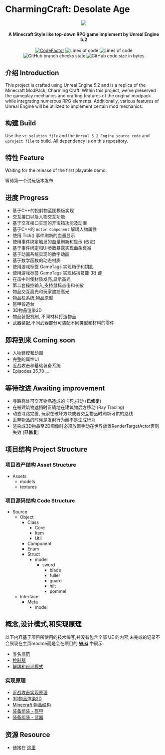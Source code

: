 # CharmingCraft: Desolate Age

<p align="center">
<img src = "https://github.com/Caishangqi/minecraft-modpack-charmingcraft-journey/assets/39553613/290e0607-2e2a-4f35-9149-6abfe15459f7">
</p>

<h4 align="center">A Minecraft Style like top-down RPG game implement by Unreal Engine 5.2</h4>
<p align="center">
<a href="https://www.codefactor.io/repository/github/caishangqi/charmingcraft"><img src="https://www.codefactor.io/repository/github/caishangqi/minecraft-modpack-charmingcraft-journey/badge" alt="CodeFactor" /></a>
<img alt="Lines of code" src="https://img.shields.io/tokei/lines/github/Caishangqi/CharmingCraft">
<img alt="Lines of code" src="https://img.shields.io/badge/Unreal-5.2-orange">
<img alt="GitHub branch checks state" src="https://img.shields.io/github/checks-status/Caishangqi/CharmingCraft/master?label=build">
<img alt="GitHub code size in bytes" src="https://img.shields.io/github/languages/code-size/Caishangqi/CharmingCraft">
</p>

## 介绍 Introduction

This project is crafted using Unreal Engine 5.2 and is a replica of the Minecraft ModPack, Charming Craft. Within this project, we've preserved the gameplay mechanics and crafting features of the original modpack while integrating numerous RPG elements. Additionally, various features of Unreal Engine will be utilized to implement certain mod mechanics.

## 构建 Build

Use the `vc solution file` and the `Unreal 5.2 Engine source code` and `uproject file` to build. All dependency is on
this repository.

## 特性 Feature

Waiting for the release of the first playable demo.

等待第一个试玩版本发布

## 进度 Progress

- 基于C++的投射物蓝图模板实现
- 交互接口以及人物交互功能
- 基于交互接口实现的开宝箱功能及动画
- 基于C++的 `Actor Component` 解耦人物属性
- 使用 Tick() 事件刷新的血量显示
- 使用事件绑定触发的血量刷新和显示 (改进)
- 基于事件绑定和UI参数暴露实现血条衰减
- 基于动画系统实现的数字动画
- 基于数学函数的动态材质
- 使用游戏标签 GameTags 实现箱子和钥匙
- 使用游戏标签 GameTags 实现格挡技能 (R) 键
- 在击中时使材质发亮,显示高光
- 第二套操控输入,支持鼠标点击和长按
- 物品交互高光和玩家遮挡高光
- 物品栏系统,物品原型
- 盔甲锻造台
- 3D物品渲染2D
- 物品装配机制, 不同材料打造物品
- 武器装配,不同武器部分可装配不同类型和材料的零件

## 即将到来 Coming soon

- 人物建模和动画
- 完整的属性UI
- 近战攻击和基础装备系统
- Episodes 35,70 ...

## 等待改进 Awaiting improvement

- 寻路高处可交互物品造成的卡死,抖动 (**已修复**)
- 在被建筑物遮挡时正确地在建筑物后方移动 (Ray Tracing)
- 动态寻路完善, 玩家在破坏方块或者交互物品时刷新可供的路线
- 丢弃物品的时候是发射行为而不是生成行为
- 渲染成3D物品至2D图像时必须放置手动在世界放置RenderTargetActor否则失效 (**已修复**)

## 项目结构 Project Structure

### 项目资产结构 Asset Structure

- Assets
  - models
  - textures
### 项目源码结构 Code Structure

- Source
  - Object
    - Class
      - Core
      - Item
      - Util
    - Component
    - Enum
    - Struct
      - model
        - sword
          - blade
          - fuller
          - guard
          - hilt
          - pommel
  - Interface
    - Meta
      - model

## 概念,设计模式,和实现原理

以下内容基于项目所使用的技术编写,并没有包含全部 UE 的内容,未完成的记录不会展现在主页readme而是会在项目的 [**Wiki**](https://github.com/Caishangqi/CharmingCraft/wiki) 中展示

- [类名规范](https://github.com/Caishangqi/CharmingCraft/wiki/Class-Perfixes)
- [控制器](https://github.com/Caishangqi/CharmingCraft/wiki/Controller)
- [解耦和设计模式](https://github.com/Caishangqi/CharmingCraft/wiki/Decoupling-and-Actor-Component)

### 实现原理

- [近战攻击实现原理](https://github.com/Caishangqi/CharmingCraft/blob/main/Page/impl-meel-attack.md)
- [3D物品渲染2D](https://github.com/Caishangqi/CharmingCraft/blob/main/Page/impl-meel-attack.md)
- [Minecraft 物品结构](https://github.com/Caishangqi/CharmingCraft/blob/main/Page/impl-meel-attack.md)
- [装备组装 - 盔甲](https://github.com/Caishangqi/CharmingCraft/blob/main/Page/impl-meel-attack.md)
- [装备组装 - 武器](https://github.com/Caishangqi/CharmingCraft/blob/main/Page/impl-meel-attack.md)

## 资源 Resource

- 链接在 [这里](https://www.modongwang.com/)